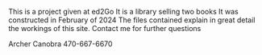 This is a project given at ed2Go
It is a library selling two books
It was constructed in February of 2024
The files contained explain in great detail the workings of this site.
Contact me for further questions

Archer Canobra
470-667-6670
